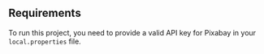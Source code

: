 ## Requirements

To run this project, you need to provide a valid API key for Pixabay in your `local.properties` file.